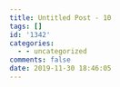 ```yaml
---
title: Untitled Post - 10
tags: []
id: '1342'
categories:
  - - uncategorized
comments: false
date: 2019-11-30 18:46:05
---
```

